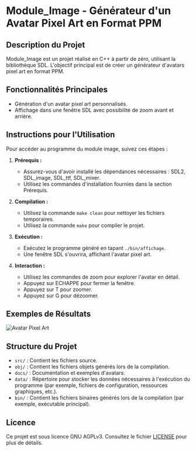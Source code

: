 # Module_Image - Générateur d'un Avatar Pixel Art en Format PPM

## Description du Projet

Module_Image est un projet réalisé en C++ à partir de zéro, utilisant la bibliothèque SDL. L'objectif principal est de créer un générateur d'avatars pixel art en format PPM.

## Fonctionnalités Principales

- Génération d'un avatar pixel art personnalisés.
- Affichage dans une fenêtre SDL avec possibilité de zoom avant et arrière.

## Instructions pour l'Utilisation

Pour accéder au programme du module image, suivez ces étapes :

1. **Prérequis :**
   - Assurez-vous d'avoir installé les dépendances nécessaires : SDL2, SDL_image, SDL_ttf, SDL_mixer.
   - Utilisez les commandes d'installation fournies dans la section Prérequis.

2. **Compilation :**
   - Utilisez la commande `make clean` pour nettoyer les fichiers temporaires.
   - Utilisez la commande `make` pour compiler le projet.

3. **Exécution :**
   - Exécutez le programme généré en tapant `./bin/affichage`.
   - Une fenêtre SDL s'ouvrira, affichant l'avatar pixel art.

4. **Interaction :**
   - Utilisez les commandes de zoom pour explorer l'avatar en détail.
   - Appuyez sur ECHAPPE pour fermer la fenêtre.
   - Appuyez sur T pour zoomer.
   - Appuyez sur G pour dézoomer.

## Exemples de Résultats

![Avatar Pixel Art](data/exemple.ppm)

## Structure du Projet

- `src/` : Contient les fichiers source.
- `obj/` : Contient les fichiers objets générés lors de la compilation.
- `docs/` : Documentation et exemples d'avatars.
- `data/` : Répertoire pour stocker les données nécessaires à l'exécution du programme (par exemple, fichiers de configuration, ressources graphiques, etc.).
- `bin/` : Contient les fichiers binaires générés lors de la compilation (par exemple, exécutable principal).

## Licence

Ce projet est sous licence GNU AGPLv3. Consultez le fichier [LICENSE](LICENSE) pour plus de détails.

